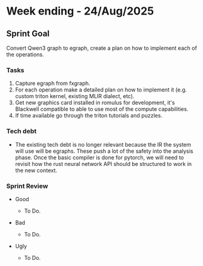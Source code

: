 # Week ending - 24/Aug/2025

## Sprint Goal

Convert Qwen3 graph to egraph, create a plan on how to implement each of the operations.

### Tasks

1. Capture egraph from fxgraph.
2. For each operation make a detailed plan on how to implement it (e.g. custom triton kernel, existing MLIR dialect, etc).
3. Get new graphics card installed in romulus for development, it's Blackwell compatible to able to use most of the compute capabilities.
4. If time available go through the triton tutorials and puzzles.

### Tech debt

- The existing tech debt is no longer relevant because the IR the system will use will be egraphs. These push a lot of the safety into the analysis phase. Once the basic compiler is done for pytorch, we will need to revisit how the rust neural network API should be structured to work in the new context.

### Sprint Review

- Good
  - To Do.

- Bad
  - To Do.

- Ugly
  - To Do.
